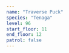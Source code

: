 ```yaml
---
name: "Traverse Puck"
species: "Tenaga"
level: 96
start_floor: 11
end_floor: 12
patrol: false
---
```

